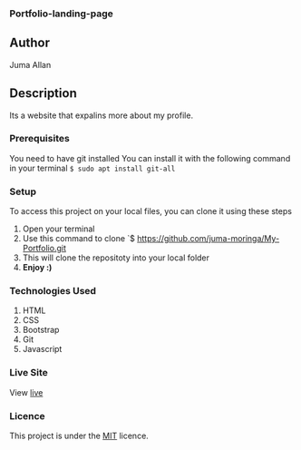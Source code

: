 ### Portfolio-landing-page
## Author
Juma Allan
## Description
Its a website that expalins more about my profile.
### Prerequisites
You need to have git installed
You can install it with the following command in your terminal
`$ sudo apt install git-all`
### Setup
To access this project on your local files, you can clone it using these steps
1. Open your terminal
1. Use this command to clone `$ https://github.com/juma-moringa/My-Portfolio.git
1. This will clone the repositoty into your local folder
1. __Enjoy :)__
### Technologies Used
1. HTML
1. CSS
1. Bootstrap
1. Git
1. Javascript
### Live Site
View [live](https://juma-moringa.github.io/My-Portfolio/)
### Licence
This project is under the  [MIT](LICENSE) licence.